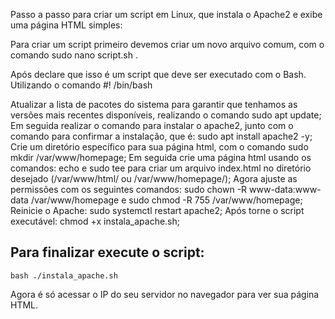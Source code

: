 Passo a passo para criar um script em Linux, que instala o Apache2 e exibe uma página HTML simples:

Para criar um script primeiro devemos criar um novo arquivo comum, com o comando sudo nano script.sh .

Após declare que isso é um script que deve ser executado com o Bash. Utilizando o comando #! /bin/bash

Atualizar a lista de pacotes do sistema para garantir que tenhamos as versões mais recentes disponíveis, realizando o comando sudo apt update;
Em seguida realizar o comando para instalar o apache2, junto com o comando para confirmar a instalação, que é: sudo apt install apache2 -y;
Crie um diretório específico para sua página html, com o comando sudo mkdir /var/www/homepage;
Em seguida crie uma página html usando os comandos: echo e sudo tee para criar um arquivo index.html no diretório desejado (/var/www/html/ ou /var/www/homepage/);
Agora ajuste as permissões com os seguintes comandos: sudo chown -R www-data:www-data /var/www/homepage e sudo chmod -R 755 /var/www/homepage;
Reinicie o Apache: sudo systemctl restart apache2;
Após torne o script executável: chmod +x instala_apache.sh;

## Para finalizar execute o script:
```bash ./instala_apache.sh  ```


Agora é só acessar o IP do seu servidor no navegador para ver sua página HTML.
